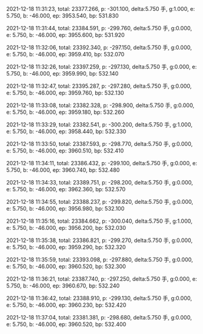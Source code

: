 2021-12-18 11:31:23, total: 23377.266, p: -301.100, delta:5.750 手, g:1.000, e: 5.750, b: -46.000, ep: 3953.540, bp: 531.830

2021-12-18 11:31:44, total: 23384.591, p: -299.760, delta:5.750 手, g:0.000, e: 5.750, b: -46.000, ep: 3955.600, bp: 531.920

2021-12-18 11:32:06, total: 23392.340, p: -297.150, delta:5.750 手, g:0.000, e: 5.750, b: -46.000, ep: 3959.410, bp: 532.070

2021-12-18 11:32:26, total: 23397.259, p: -297.130, delta:5.750 手, g:0.000, e: 5.750, b: -46.000, ep: 3959.990, bp: 532.140

2021-12-18 11:32:47, total: 23395.287, p: -297.280, delta:5.750 手, g:0.000, e: 5.750, b: -46.000, ep: 3959.760, bp: 532.130

2021-12-18 11:33:08, total: 23382.328, p: -298.900, delta:5.750 手, g:0.000, e: 5.750, b: -46.000, ep: 3959.180, bp: 532.260

2021-12-18 11:33:29, total: 23382.541, p: -300.200, delta:5.750 手, g:1.000, e: 5.750, b: -46.000, ep: 3958.440, bp: 532.330

2021-12-18 11:33:50, total: 23387.593, p: -298.770, delta:5.750 手, g:0.000, e: 5.750, b: -46.000, ep: 3960.510, bp: 532.410

2021-12-18 11:34:11, total: 23386.432, p: -299.100, delta:5.750 手, g:0.000, e: 5.750, b: -46.000, ep: 3960.740, bp: 532.480

2021-12-18 11:34:33, total: 23389.751, p: -298.200, delta:5.750 手, g:0.000, e: 5.750, b: -46.000, ep: 3962.360, bp: 532.570

2021-12-18 11:34:55, total: 23388.237, p: -299.820, delta:5.750 手, g:0.000, e: 5.750, b: -46.000, ep: 3956.980, bp: 532.100

2021-12-18 11:35:16, total: 23384.662, p: -300.040, delta:5.750 手, g:1.000, e: 5.750, b: -46.000, ep: 3956.200, bp: 532.030

2021-12-18 11:35:38, total: 23386.821, p: -299.270, delta:5.750 手, g:0.000, e: 5.750, b: -46.000, ep: 3959.290, bp: 532.320

2021-12-18 11:35:59, total: 23393.098, p: -297.880, delta:5.750 手, g:0.000, e: 5.750, b: -46.000, ep: 3960.520, bp: 532.300

2021-12-18 11:36:21, total: 23387.740, p: -297.250, delta:5.750 手, g:0.000, e: 5.750, b: -46.000, ep: 3960.670, bp: 532.240

2021-12-18 11:36:42, total: 23388.910, p: -299.130, delta:5.750 手, g:0.000, e: 5.750, b: -46.000, ep: 3960.230, bp: 532.420

2021-12-18 11:37:04, total: 23381.381, p: -298.680, delta:5.750 手, g:0.000, e: 5.750, b: -46.000, ep: 3960.520, bp: 532.400